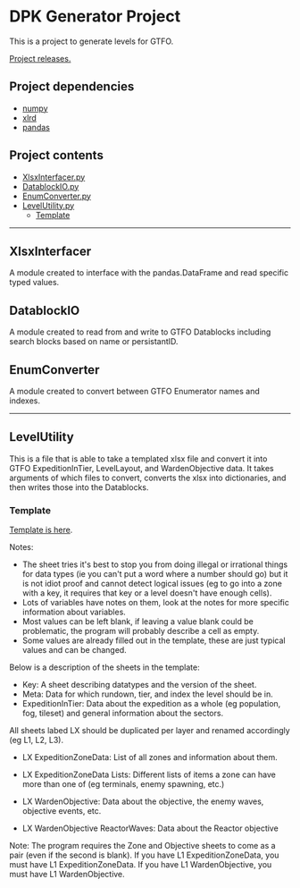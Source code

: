 # DPK Generator Project

<!-- Author: Dogpetkid -->
<!-- Date: 2020-11-06 -->
<!-- Revised: 2020-11-06 -->

This is a project to generate levels for GTFO.

[Project releases.](https://drive.google.com/drive/folders/1i37s30b550z84D27A6i4AsH7p4zlRGdS)

## Project dependencies

- [numpy](https://numpy.org/doc/stable/)
- [xlrd](https://xlrd.readthedocs.io/en/latest/)
- [pandas](https://pandas.pydata.org/docs/)

## Project contents

- [XlsxInterfacer.py](#XlsxInterfacer)
- [DatablockIO.py](#DatablockIO)
- [EnumConverter.py](#EnumConverter)
- [LevelUtility.py](#LevelUtility)
  - [Template](#Template)

---

## XlsxInterfacer

A module created to interface with the pandas.DataFrame and read specific typed values.

## DatablockIO

A module created to read from and write to GTFO Datablocks including search blocks based on name or persistantID.

## EnumConverter

A module created to convert between GTFO Enumerator names and indexes.

---

## LevelUtility

This is a file that is able to take a templated xlsx file and convert it into GTFO ExpeditionInTier, LevelLayout, and WardenObjective data. It takes arguments of which files to convert, converts the xlsx into dictionaries, and then writes those into the Datablocks.

### Template

[Template is here](https://docs.google.com/spreadsheets/d/1FLA-eHv9NhU3IdxcdQ29ueW8Qav9IlknaLdb4xbGZCI).

Notes:

- The sheet tries it's best to stop you from doing illegal or irrational things for data types (ie you can't put a word where a number should go) but it is not idiot proof and cannot detect logical issues (eg to go into a zone with a key, it requires that key or a level doesn't have enough cells).
- Lots of variables have notes on them, look at the notes for more specific information about variables.
- Most values can be left blank, if leaving a value blank could be problematic, the program will probably describe a cell as empty.
- Some values are already filled out in the template, these are just typical values and can be changed.

Below is a description of the sheets in the template:

- Key: A sheet describing datatypes and the version of the sheet.
- Meta: Data for which rundown, tier, and index the level should be in.
- ExpeditionInTier: Data about the expedition as a whole (eg population, fog, tileset) and general information about the sectors.

All sheets labed LX should be duplicated per layer and renamed accordingly (eg L1, L2, L3).

- LX ExpeditionZoneData: List of all zones and information about them.
- LX ExpeditionZoneData Lists: Different lists of items a zone can have more than one of (eg terminals, enemy spawning, etc.)

- LX WardenObjective: Data about the objective, the enemy waves, objective events, etc.
- LX WardenObjective ReactorWaves: Data about the Reactor objective

Note: The program requires the Zone and Objective sheets to come as a pair (even if the second is blank). If you have L1 ExpeditionZoneData, you must have L1 ExpeditionZoneData. If you have L1 WardenObjective, you must have L1 WardenObjective.

